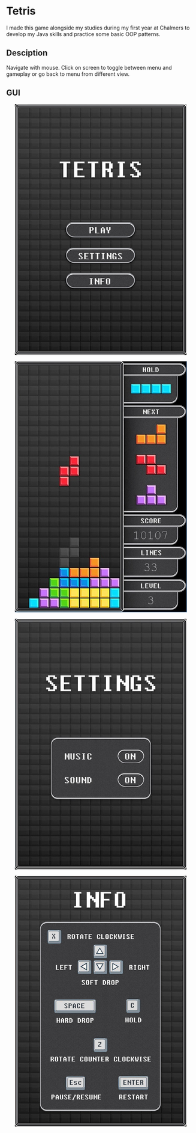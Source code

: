 # Tetris
I made this game alongside my studies during my first year at Chalmers to develop my Java skills and practice some basic OOP patterns.

## Desciption
Navigate with mouse. Click on screen to toggle between menu and gameplay or go back to menu from different view.


## GUI
<p align="center"><img src="tetris/src/resources/frame/menu.jpg"></p>

<p align="center"><img src="tetris/pics/gameplay.jpg"></p>

<p align="center"><img src="tetris/pics/settings.jpg"></p>

<p align="center"><img src="tetris/src/resources/frame/info.jpg"></p>
